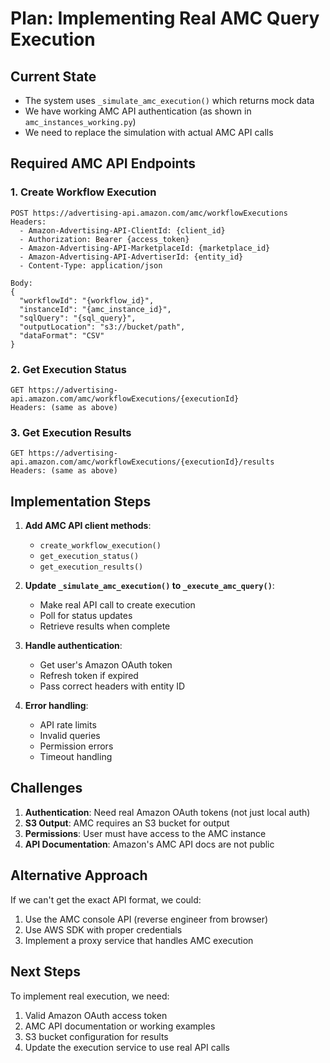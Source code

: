 # Plan: Implementing Real AMC Query Execution

## Current State
- The system uses `_simulate_amc_execution()` which returns mock data
- We have working AMC API authentication (as shown in `amc_instances_working.py`)
- We need to replace the simulation with actual AMC API calls

## Required AMC API Endpoints

### 1. Create Workflow Execution
```
POST https://advertising-api.amazon.com/amc/workflowExecutions
Headers:
  - Amazon-Advertising-API-ClientId: {client_id}
  - Authorization: Bearer {access_token}
  - Amazon-Advertising-API-MarketplaceId: {marketplace_id}
  - Amazon-Advertising-API-AdvertiserId: {entity_id}
  - Content-Type: application/json

Body:
{
  "workflowId": "{workflow_id}",
  "instanceId": "{amc_instance_id}",
  "sqlQuery": "{sql_query}",
  "outputLocation": "s3://bucket/path",
  "dataFormat": "CSV"
}
```

### 2. Get Execution Status
```
GET https://advertising-api.amazon.com/amc/workflowExecutions/{executionId}
Headers: (same as above)
```

### 3. Get Execution Results
```
GET https://advertising-api.amazon.com/amc/workflowExecutions/{executionId}/results
Headers: (same as above)
```

## Implementation Steps

1. **Add AMC API client methods**:
   - `create_workflow_execution()`
   - `get_execution_status()`
   - `get_execution_results()`

2. **Update `_simulate_amc_execution()` to `_execute_amc_query()`**:
   - Make real API call to create execution
   - Poll for status updates
   - Retrieve results when complete

3. **Handle authentication**:
   - Get user's Amazon OAuth token
   - Refresh token if expired
   - Pass correct headers with entity ID

4. **Error handling**:
   - API rate limits
   - Invalid queries
   - Permission errors
   - Timeout handling

## Challenges

1. **Authentication**: Need real Amazon OAuth tokens (not just local auth)
2. **S3 Output**: AMC requires an S3 bucket for output
3. **Permissions**: User must have access to the AMC instance
4. **API Documentation**: Amazon's AMC API docs are not public

## Alternative Approach

If we can't get the exact API format, we could:
1. Use the AMC console API (reverse engineer from browser)
2. Use AWS SDK with proper credentials
3. Implement a proxy service that handles AMC execution

## Next Steps

To implement real execution, we need:
1. Valid Amazon OAuth access token
2. AMC API documentation or working examples
3. S3 bucket configuration for results
4. Update the execution service to use real API calls